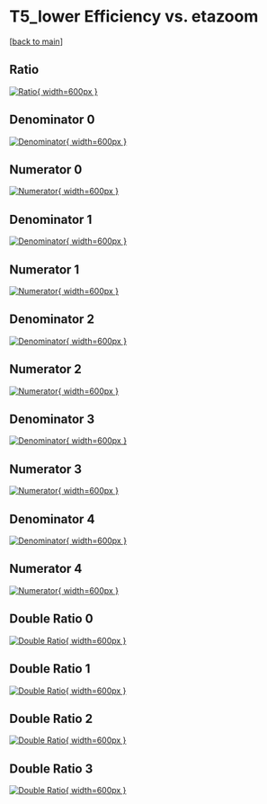 # T5_lower Efficiency vs. etazoom

[[back to main](./)]



## Ratio

[![Ratio](../mtv/var/T5_lower_base_0_0_eff_etazoom.png){ width=600px }](../mtv/var/T5_lower_base_0_0_eff_etazoom.pdf)

## Denominator 0

[![Denominator](../mtv/den/T5_lower_base_0_0_eff_etazoom_den0.png){ width=600px }](../mtv/den/T5_lower_base_0_0_eff_etazoom_den0.pdf)

## Numerator 0

[![Numerator](../mtv/num/T5_lower_base_0_0_eff_etazoom_num0.png){ width=600px }](../mtv/num/T5_lower_base_0_0_eff_etazoom_num0.pdf)

## Denominator 1

[![Denominator](../mtv/den/T5_lower_base_0_0_eff_etazoom_den1.png){ width=600px }](../mtv/den/T5_lower_base_0_0_eff_etazoom_den1.pdf)

## Numerator 1

[![Numerator](../mtv/num/T5_lower_base_0_0_eff_etazoom_num1.png){ width=600px }](../mtv/num/T5_lower_base_0_0_eff_etazoom_num1.pdf)

## Denominator 2

[![Denominator](../mtv/den/T5_lower_base_0_0_eff_etazoom_den2.png){ width=600px }](../mtv/den/T5_lower_base_0_0_eff_etazoom_den2.pdf)

## Numerator 2

[![Numerator](../mtv/num/T5_lower_base_0_0_eff_etazoom_num2.png){ width=600px }](../mtv/num/T5_lower_base_0_0_eff_etazoom_num2.pdf)

## Denominator 3

[![Denominator](../mtv/den/T5_lower_base_0_0_eff_etazoom_den3.png){ width=600px }](../mtv/den/T5_lower_base_0_0_eff_etazoom_den3.pdf)

## Numerator 3

[![Numerator](../mtv/num/T5_lower_base_0_0_eff_etazoom_num3.png){ width=600px }](../mtv/num/T5_lower_base_0_0_eff_etazoom_num3.pdf)

## Denominator 4

[![Denominator](../mtv/den/T5_lower_base_0_0_eff_etazoom_den4.png){ width=600px }](../mtv/den/T5_lower_base_0_0_eff_etazoom_den4.pdf)

## Numerator 4

[![Numerator](../mtv/num/T5_lower_base_0_0_eff_etazoom_num4.png){ width=600px }](../mtv/num/T5_lower_base_0_0_eff_etazoom_num4.pdf)

## Double Ratio 0

[![Double Ratio](../mtv/ratio/T5_lower_base_0_0_eff_etazoom_ratio0.png){ width=600px }](../mtv/ratio/T5_lower_base_0_0_eff_etazoom_ratio0.pdf)

## Double Ratio 1

[![Double Ratio](../mtv/ratio/T5_lower_base_0_0_eff_etazoom_ratio1.png){ width=600px }](../mtv/ratio/T5_lower_base_0_0_eff_etazoom_ratio1.pdf)

## Double Ratio 2

[![Double Ratio](../mtv/ratio/T5_lower_base_0_0_eff_etazoom_ratio2.png){ width=600px }](../mtv/ratio/T5_lower_base_0_0_eff_etazoom_ratio2.pdf)

## Double Ratio 3

[![Double Ratio](../mtv/ratio/T5_lower_base_0_0_eff_etazoom_ratio3.png){ width=600px }](../mtv/ratio/T5_lower_base_0_0_eff_etazoom_ratio3.pdf)

